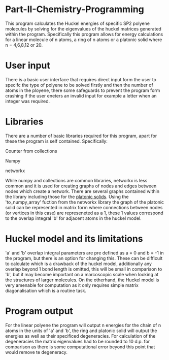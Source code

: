 # Part-II-Chemistry-Programming
This program calculates the Huckel energies of specific SP2 polyene molecules by solving for the eigenvalues of the huckel matrices generated within the program.
Specifically this program allows for energy calculations for a linear molecule of n atoms, a ring of n atoms or a platonic solid where n = 4,6,8,12 or 20.

# User input
There is a basic user interface that requires direct input form the user to specifc the type of polyene to be solved firstly and then the number of atoms in the ployene, there some safeguards to prevent the program form crashing if the user eneters an invalid input for example a letter when an integer was required.

# Libraries 
There are a number of basic libraries required for this program, apart for these the program is self contained. Specifically:

Counter from collections

Numpy

networkx

While numpy and collections are common libraries, networkx is less common and it is used for creating graphs of nodes and edges between nodes which create a network. There are several graphs contained within the library including those for the [platonic solids](https://networkx.org/documentation/stable/reference/generated/networkx.generators.small.icosahedral_graph.html). Using the 'to_numpy_array' fuction from the networkx library the graph of the platonic solid can be represented in matrix form where connections between nodes (or vertices in this case) are represeneted as a 1, these 1 values correspond to the overlap integral 'b' for adjacent atoms in the huckel model.

# Huckel model and its limitations

'a' and 'b' overlap integral parameters are pre defined as a = 0 and b = -1 in the program, but there is an option for changing this. These can be difficult to calculate which is a drawback of the huckel model, additionally any overlap beyond 1 bond length is omitted, this will be small in comparison to 'b', but it may become important on a marcoscopic scale when looking at the structures of larger molecules. On the otherhand, the Huckel model is very amenable for computation as it only requires simple matrix diagonalisation which is a routine task.

# Program output
For the linear polyene the program will output n energies for the chain of n atoms in the units of 'a' and 'b', the ring and platonic solid will output the energies as well as their specificed degeneracies. For calculation of the degeneracies the matrix eigenvalues had to be rounded to 10 d.p. for comparison as there is some computational error beyond this point that would remove te degeneracy.
